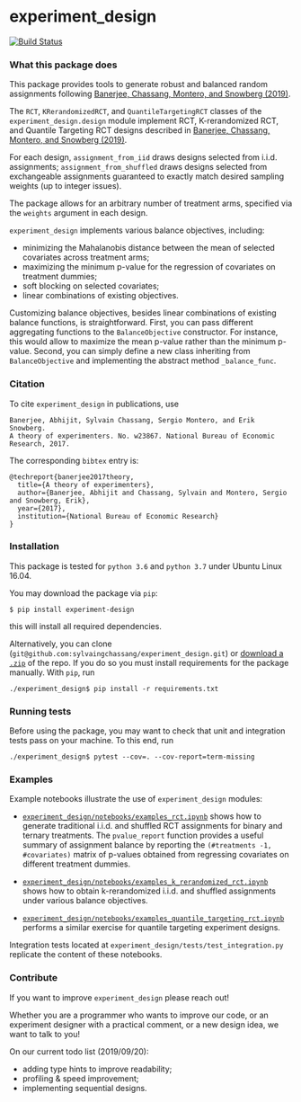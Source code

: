 # experiment_design
[![Build Status](https://travis-ci.com/sylvaingchassang/experiment_design.svg?branch=master)](https://travis-ci.com/sylvaingchassang/experiment_design)

### What this package does

This package provides tools to generate robust and balanced random assignments
following [Banerjee, Chassang, Montero, and Snowberg (2019)](https://www.sylvainchassang.org/assets/papers/adversarial_experimentation.pdf).

The `RCT`, `KRerandomizedRCT`, and `QuantileTargetingRCT` classes of
 the `experiment_design.design` module implement RCT, K-rerandomized
 RCT, and Quantile Targeting RCT designs described in [Banerjee, Chassang, Montero, and Snowberg (2019)](https://www.sylvainchassang.org/assets/papers/adversarial_experimentation.pdf).
  
For each design, `assignment_from_iid` draws designs selected from i.i.d. assignments;
  `assignment_from_shuffled` draws designs selected from exchangeable
  assignments guaranteed to exactly match desired sampling weights (up to
  integer issues).

The package allows for an arbitrary number of treatment arms, specified via
the `weights` argument in each design.

`experiment_design` implements various balance objectives, including:   
 - minimizing the Mahalanobis distance between the mean of selected
    covariates  across treatment arms;   
 - maximizing the minimum p-value for the regression of covariates on
     treatment dummies;   
 - soft blocking on selected covariates;   
 - linear combinations of existing objectives.

Customizing balance objectives, besides linear combinations of existing balance functions, is straightforward. First, you can pass different 
aggregating functions to the `BalanceObjective` constructor. For instance, this would allow to maximize the mean p-value rather than the minimum p-value. Second, you can simply define a new class inheriting from `BalanceObjective`  and implementing the abstract method `_balance_func`.


### Citation

To cite `experiment_design` in publications, use    
```
Banerjee, Abhijit, Sylvain Chassang, Sergio Montero, and Erik Snowberg.   
A theory of experimenters. No. w23867. National Bureau of Economic Research, 2017.
```
The corresponding `bibtex` entry is:   
```
@techreport{banerjee2017theory,   
  title={A theory of experimenters},   
  author={Banerjee, Abhijit and Chassang, Sylvain and Montero, Sergio and Snowberg, Erik},   
  year={2017},   
  institution={National Bureau of Economic Research}   
}
```

### Installation

This package is tested for `python 3.6` and `python 3.7` under Ubuntu
Linux 16.04.

You may download the package via `pip`:

`$ pip install experiment-design`

this will install all required dependencies.

Alternatively, you can clone (`git@github.com:sylvaingchassang/experiment_design.git`) or [download a `.zip`](https://github.com/sylvaingchassang/experiment_design/archive/master.zip) of the repo. If you
do so you must install requirements for the package manually. With `pip`, run   

`./experiment_design$ pip install -r requirements.txt`

### Running tests

Before using the package, you may want to check that unit and
integration tests pass on your machine. To this end, run

`./experiment_design$ pytest --cov=. --cov-report=term-missing`

### Examples

Example notebooks illustrate the use of `experiment_design` modules:
 - [`experiment_design/notebooks/examples_rct.ipynb`](https://github.com/sylvaingchassang/experiment_design/blob/master/notebooks/examples_rct.ipynb) shows how to generate
 traditional i.i.d. and shuffled RCT assignments for binary and ternary
 treatments. The `pvalue_report` function provides a useful summary of
 assignment balance by reporting the `(#treatments -1, #covariates)`
 matrix of p-values obtained from regressing covariates on different
 treatment dummies.

 - [`experiment_design/notebooks/examples_k_rerandomized_rct.ipynb`](https://github.com/sylvaingchassang/experiment_design/blob/master/notebooks/examples_k_rerandomized_rct.ipynb) shows how to
 obtain k-rerandomized i.i.d. and shuffled assignments under various balance
  objectives.

  - [`experiment_design/notebooks/examples_quantile_targeting_rct.ipynb`](https://github.com/sylvaingchassang/experiment_design/blob/master/notebooks/examples_quantile_targeting_rct.ipynb) performs a
   similar exercise for quantile targeting experiment designs.

Integration tests located at `experiment_design/tests/test_integration.py` replicate
the content of these notebooks.

### Contribute

If you want to improve `experiment_design` please reach out! 

Whether you are a programmer who wants to improve our code, or an experiment designer with a
practical comment, or a new design idea, we want to talk to you!

On our current todo list (2019/09/20):   
 - adding type hints to improve readability;   
 - profiling & speed improvement;   
 - implementing sequential designs.   
